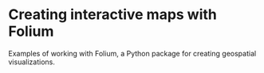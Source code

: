 # Creating interactive maps with Folium
Examples of working with Folium, a Python package for creating geospatial visualizations.
